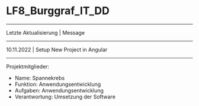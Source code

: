 # LF8_Burggraf_IT_DD
______________________________________________

Letzte Aktualisierung | Message
_____________________________________________
10.11.2022  |   Setup New Project in Angular

______________________________________________
Projektmitglieder:
- Name: Spannekrebs
- Funktion: Anwendungsentwicklung
- Aufgaben: Anwendungsentwicklung
- Verantwortung: Umsetzung der Software


